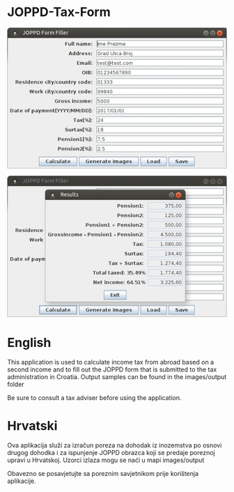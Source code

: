 # JOPPD-Tax-Form

![Alt text](/images/Main_window.jpg?raw=true "Screenshot")

![Alt text](/images/Calculation_results.jpg?raw=true "Screenshot")

# English
This application is used to calculate income tax from abroad based on a second income and to fill out the JOPPD form that is submitted to the tax administration in Croatia.
Output samples can be found in the images/output folder

Be sure to consult a tax adviser before using the application.

# Hrvatski
Ova aplikacija služi za izračun poreza na dohodak iz inozemstva po osnovi drugog dohodka i za ispunjenje JOPPD obrazca koji se predaje poreznoj upravi u Hrvatskoj.
Uzorci izlaza mogu se naći u mapi images/output

Obavezno se posavjetujte sa poreznim savjetnikom prije korištenja aplikacije.


